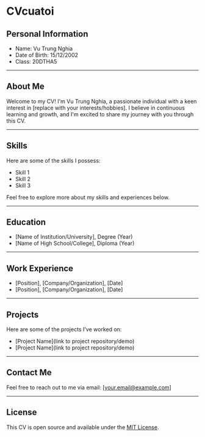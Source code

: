 # CVcuatoi

## Personal Information
* Name: Vu Trung Nghia
* Date of Birth: 15/12/2002
* Class: 20DTHA5

---

## About Me

Welcome to my CV! I'm Vu Trung Nghia, a passionate individual with a keen interest in [replace with your interests/hobbies]. I believe in continuous learning and growth, and I'm excited to share my journey with you through this CV.

---

## Skills

Here are some of the skills I possess:
- Skill 1
- Skill 2
- Skill 3

Feel free to explore more about my skills and experiences below.

---

## Education

- [Name of Institution/University], Degree (Year)
- [Name of High School/College], Diploma (Year)

---

## Work Experience

- [Position], [Company/Organization], [Date]
- [Position], [Company/Organization], [Date]

---

## Projects

Here are some of the projects I've worked on:
- [Project Name](link to project repository/demo)
- [Project Name](link to project repository/demo)

---

## Contact Me

Feel free to reach out to me via email: [your.email@example.com]

---

## License

This CV is open source and available under the [MIT License](LICENSE.md).
